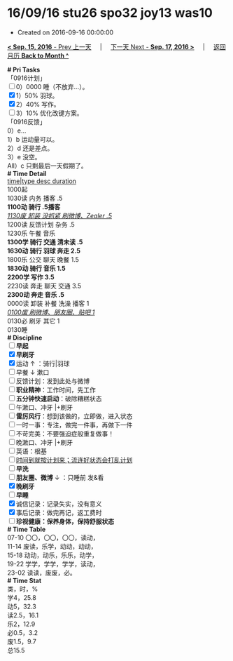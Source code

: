 # 16/09/16 stu26 spo32 joy13 was10

- Created on 2016-09-16 00:00:00

[**< Sep. 15, 2016** - Prev 上一天](/lifelogs/2016/09/d15.md) &nbsp; &nbsp; | &nbsp; &nbsp; [下一天 Next - **Sep. 17, 2016 >**](/lifelogs/2016/09/d17.md) &nbsp; &nbsp; |  &nbsp; &nbsp; [返回月历 **Back to Month ^**](/lifelogs/2016/09/index.md)
<br/><div><b># Pri Tasks</b></div><div>「0916计划」</div><div><input type="checkbox"/>0）0000 睡（不放弃…）。</div><div><input checked="true" type="checkbox"/>1）50% 羽球。</div><div><input checked="true" type="checkbox"/>2）40% 写作。</div><div><input type="checkbox"/>3）10% 优化改键方案。</div><div>「0916反馈」</div><div>0）e…</div><div>1）b 运动量可以。</div><div>2）d 还是差点。</div><div>3）e 没空。</div><div>All）c 只剩最后一天假期了。</div><div><b># Time Detail</b></div><div><u>time|type desc duration</u></div><div>1000起</div><div>1030读 内务 播客 .5</div><div><b>1100动 骑行 .5</b><b>播客</b></div><div><u><i>1130废 卸装 没抓紧 刷微博、Zealer .5</i></u></div><div>1200读 反馈计划 杂务 .5</div><div>1230乐 午餐 音乐</div><div><b>1300学 骑行 交通 清未读 .5</b></div><div><b>1630动 骑行 羽球 奔走 2.5</b></div><div>1800乐 公交 聊天 晚餐 1.5</div><div><b>1830动 骑行 音乐 1.5</b></div><div><b>2200学 写作 3.5</b></div><div>2230读 奔走 聊天 交通 3.5</div><div><b>2300动 奔走 音乐 .5</b></div><div>0000读 卸装 补餐 洗澡 播客 1</div><div><u><i>0100废 刷微博、朋友圈、贴吧 1</i></u></div><div>0130必 刷牙 其它 1</div><div>0130睡</div><div><b># Discipline</b></div><div><b><input type="checkbox"/></b><b>早起</b></div><div><input checked="true" type="checkbox"/><b>早刷牙</b></div><div><input checked="true" type="checkbox"/>运动 ↑ ：骑行|羽球</div><div><input type="checkbox"/>早餐 ↓ 漱口</div><div><input type="checkbox"/>反馈计划：发到此处与微博</div><div><input type="checkbox"/><b>职业精神</b>：工作时间，先工作</div><div><input type="checkbox"/><b>五分钟快速启动</b>：破除糟糕状态</div><div><input type="checkbox"/>午漱口、冲牙 |+刷牙</div><div><input type="checkbox"/><b>雷厉风行</b>：想到该做的，立即做，进入状态</div><div><input type="checkbox"/>一时一事：专注，做完一件事，再做下一件</div><div><input type="checkbox"/>不苛完美：不要强迫症般重复做事！</div><div><input type="checkbox"/>晚漱口、冲牙 |+刷牙</div><div><input type="checkbox"/>英语：根基</div><div><u><input type="checkbox"/></u><u>时间到就按计划来；流连好状态会打乱计划</u></div><div><input type="checkbox"/><b>早洗</b></div><div><b><input type="checkbox"/></b><b>朋友圈、微博</b> ↓ ：只睡前 发&amp;看</div><div><b><input checked="true" type="checkbox"/></b><b>晚刷牙</b></div><div><input type="checkbox"/><b>早睡</b></div><div><input checked="true" type="checkbox"/>诚信记录：记录失实，没有意义</div><div><input checked="true" type="checkbox"/>事后记录：做完再记，返工费时</div><div><b><input type="checkbox"/></b><b>珍视健康：保养身体，保持舒服状态</b></div><div><b># Time Table</b></div><div>07-10 〇〇，〇〇，〇〇，读动，</div><div>11-14 废读，乐学，动动，动动，</div><div>15-18 动动，动乐，乐乐，动学，</div><div>19-22 学学，学学，学学，读动，</div><div>23-02 读读，废废，必。</div><div><b># Time Stat</b></div><div>类，时，%</div><div>学4，25.8</div><div>动5，32.3</div><div>读2.5，16.1</div><div>乐2，12.9</div><div>必0.5，3.2</div><div>废1.5，9.7</div><div>总15.5</div>
